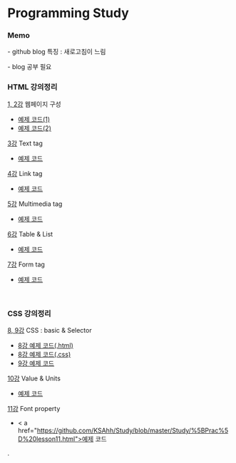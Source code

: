 # Programming Study

<h3> Memo </h3>
  <p>- github blog 특징 : 새로고침이 느림<br></p>
  <p>- blog 공부 필요<br></p>

<h3>
  <strong> HTML 강의정리 </strong><br/>
</h3>

<a href="https://github.com/KSAhh/Study/blob/master/Study/1%2C2%20%EC%9B%B9%ED%8E%98%EC%9D%B4%EC%A7%80%20%EA%B5%AC%EC%84%B1.md">1, 2강</a> 웹페이지 구성<br>
- <a href="https://github.com/KSAhh/Study/blob/master/Study/%5BPrac%5D%20lesson2_1.html">예제 코드(1)</a><br>
- <a href="https://github.com/KSAhh/Study/blob/master/Study/%5BPrac%5D%20lesson2_2.html">예제 코드(2)</a><br>

<a href="https://github.com/KSAhh/Study/blob/master/Study/3%20%ED%85%8D%EC%8A%A4%ED%8A%B8%20%ED%83%9C%EA%B7%B8.md">3강</a> Text tag <br>
- <a href="https://github.com/KSAhh/Study/blob/master/Study/%5BPrac%5D%20lesson3.html">예제 코드</a><br>

<a href="https://github.com/KSAhh/Study/blob/master/Study/4%20%EB%A7%81%ED%81%AC%20%ED%83%9C%EA%B7%B8.md">4강</a> Link tag <br>
- <a href="https://github.com/KSAhh/Study/blob/master/Study/%5BPrac%5D%20lesson4.html">예제 코드</a><br>

<a href="https://github.com/KSAhh/Study/blob/master/Study/5%20%EB%A9%80%ED%8B%B0%EB%AF%B8%EB%94%94%EC%96%B4%20%ED%83%9C%EA%B7%B8.md">5강</a> Multimedia tag <br>
- <a href="https://github.com/KSAhh/Study/blob/master/Study/%5BPrac%5D%20lesson5.html">예제 코드</a><br>

<a href="https://github.com/KSAhh/Study/blob/master/Study/6%20%ED%85%8C%EC%9D%B4%EB%B8%94%20%26%20%EB%A6%AC%EC%8A%A4%ED%8A%B8.md">6강</a> Table & List <br>
- <a href="https://github.com/KSAhh/Study/blob/master/Study/%5BPrac%5D%20lesson6.html">예제 코드</a>

<a href="https://github.com/KSAhh/Study/blob/master/Study/7%20%ED%8F%BC%20%ED%83%9C%EA%B7%B8(%EB%93%A3%EB%8A%94%EC%A4%91).md">7강</a> Form tag <br>
- <a href="https://github.com/KSAhh/Study/blob/master/Study/%5BPrac%5D%20lesson7.html">예제 코드</a><br>

<br>
<h3>
  <strong> CSS 강의정리 </strong><br/>
</h3>

<a href="https://github.com/KSAhh/Study/blob/master/Study/CSS.md">8, 9강</a> CSS : basic & Selector <br>
- <a href="https://github.com/KSAhh/Study/blob/master/Study/%5BPrac%5D%20lesson8.html">8강 예제 코드(.html)</a><br>
- <a href="https://github.com/KSAhh/Study/blob/master/Study/%5BPrac%5D%20lesson8_test.css">8강 예제 코드(.css)</a><br>
- <a href="https://github.com/KSAhh/Study/blob/master/Study/%5BPrac%5D%20lesson9.html">9강 예제 코드</a><br/>  

<a href="https://github.com/KSAhh/Study/blob/master/Study/10%20%EA%B0%92%20%26%20%EB%8B%A8%EC%9C%84.md">10강</a> Value & Units<br>
- <a href="https://github.com/KSAhh/Study/blob/master/Study/%5BPrac%5D%20lesson10.html">예제 코드</a><br>

<a href="https://github.com/KSAhh/Study/blob/master/Study/11%20%ED%8F%B0%ED%8A%B8%20property.md">11강</a> Font property<br>
- < a href="https://github.com/KSAhh/Study/blob/master/Study/%5BPrac%5D%20lesson11.html">예제 코드</a><br>

.

